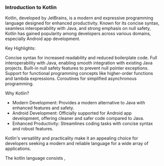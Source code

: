 ### Introduction to Kotlin
Kotlin, developed by JetBrains, is a modern and expressive programming language designed for enhanced productivity. Known for its concise syntax, seamless interoperability with Java, and strong emphasis on null safety, Kotlin has gained popularity among developers across various domains, especially Android app development.

Key Highlights:

Concise syntax for increased readability and reduced boilerplate code.
Full interoperability with Java, enabling smooth integration with existing Java projects.
Built-in null safety features to prevent null pointer exceptions.
Support for functional programming concepts like higher-order functions and lambda expressions.
Coroutines for simplified asynchronous programming.

Why Kotlin?

- Modern Development: Provides a modern alternative to Java with enhanced features and safety.
- Android Development: Officially supported for Android app development, offering cleaner and safer code compared to Java.
- Enhanced Productivity: Streamlines coding tasks with concise syntax and robust features.

Kotlin's versatility and practicality make it an appealing choice for developers seeking a modern and reliable language for a wide array of applications.

The kotlin language consists ,

